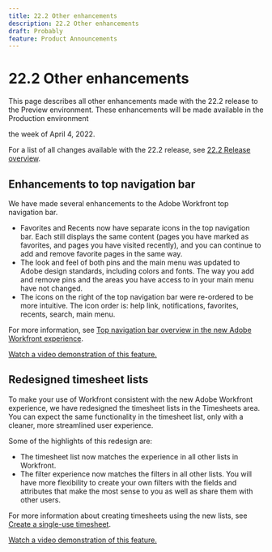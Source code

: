 ```yaml
---
title: 22.2 Other enhancements
description: 22.2 Other enhancements
draft: Probably
feature: Product Announcements
---
```

# 22.2 Other enhancements

This page describes all other enhancements made with the 22.2 release to the Preview environment. These enhancements will be made available in the Production environment 

<!--
<MadCap:conditionalText data-mc-conditions="QuicksilverOrClassic.Draft mode">
in January 2022
</MadCap:conditionalText>
-->

the week of April 4, 2022.

For a list of all changes available with the 22.2 release, see [22.2 Release overview](../../../product-announcements/product-releases/22.2-release-activity/22-2-release-overview.md).

## Enhancements to top navigation bar

We have made several enhancements to the Adobe Workfront top navigation bar.

* Favorites and Recents now have separate icons in the top navigation bar. Each still displays the same content (pages you have marked as favorites, and pages you have visited recently), and you can continue to add and remove favorite pages in the same way.
* The look and feel of both pins and the main menu was updated to Adobe design standards, including colors and fonts. The way you add and remove pins and the areas you have access to in your main menu have not changed.
* The icons on the right of the top navigation bar were re-ordered to be more intuitive. The icon order is: help link, notifications, favorites, recents, search, main menu.

For more information, see [Top navigation bar overview in the new Adobe Workfront experience](../../../workfront-basics/the-new-workfront-experience/global-navigation-overview.md).

[Watch a video demonstration of this feature.](https://vimeo.com/686846367/1a3a08cc4e)

## Redesigned timesheet lists

To make your use of Workfront consistent with the new Adobe Workfront experience, we have redesigned the timesheet lists in the Timesheets area. You can expect the same functionality in the timesheet list, only with a cleaner, more streamlined user experience.

Some of the highlights of this redesign are:

* The timesheet list now matches the experience in all other lists in Workfront.
* The filter experience now matches the filters in all other lists. You will have more flexibility to create your own filters with the fields and attributes that make the most sense to you as well as share them with other users.

For more information about creating timesheets using the new lists, see [Create a single-use timesheet](../../../timesheets/create-and-manage-timesheets/create-tmshts.md).

[Watch a video demonstration of this feature.](https://vimeo.com/686854773/ad09d5d435) 
